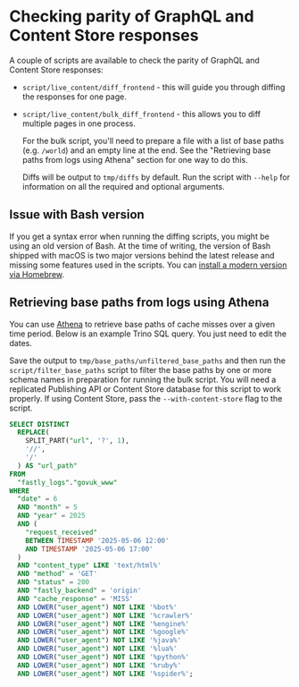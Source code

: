 # Checking parity of GraphQL and Content Store responses

A couple of scripts are available to check the parity of GraphQL and Content
Store responses:

- `script/live_content/diff_frontend` - this will guide you through diffing the
  responses for one page.
- `script/live_content/bulk_diff_frontend` - this allows you to diff multiple
  pages in one process.

  For the bulk script, you'll need to prepare a file with a list of base paths
  (e.g. `/world`) and an empty line at the end. See the "Retrieving base paths
  from logs using Athena" section for one way to do this.

  Diffs will be output to `tmp/diffs` by default. Run the script
  with `--help` for information on all the required and optional arguments.

## Issue with Bash version

If you get a syntax error when running the diffing scripts, you might be using
an old version of Bash. At the time of writing, the version of Bash shipped with
macOS is two major versions behind the latest release and missing some features
used in the scripts. You can
[install a modern version via Homebrew](https://formulae.brew.sh/formula/bash).

## Retrieving base paths from logs using Athena

You can use
[Athena](https://docs.publishing.service.gov.uk/manual/query-cdn-logs.html) to
retrieve base paths of cache misses over a given time period. Below is an
example Trino SQL query. You just need to edit the dates.

Save the output to `tmp/base_paths/unfiltered_base_paths` and then run the
`script/filter_base_paths` script to filter the base paths by one or more schema
names in preparation for running the bulk script. You will need a replicated
Publishing API or Content Store database for this script to work properly. If
using Content Store, pass the `--with-content-store` flag to the script.

```sql
SELECT DISTINCT
  REPLACE(
    SPLIT_PART("url", '?', 1),
    '//',
    '/'
  ) AS "url_path"
FROM
  "fastly_logs"."govuk_www"
WHERE
  "date" = 6
  AND "month" = 5
  AND "year" = 2025
  AND (
    "request_received"
    BETWEEN TIMESTAMP '2025-05-06 12:00'
    AND TIMESTAMP '2025-05-06 17:00'
  )
  AND "content_type" LIKE 'text/html%'
  AND "method" = 'GET'
  AND "status" = 200
  AND "fastly_backend" = 'origin'
  AND "cache_response" = 'MISS'
  AND LOWER("user_agent") NOT LIKE '%bot%'
  AND LOWER("user_agent") NOT LIKE '%crawler%'
  AND LOWER("user_agent") NOT LIKE '%engine%'
  AND LOWER("user_agent") NOT LIKE '%google%'
  AND LOWER("user_agent") NOT LIKE '%java%'
  AND LOWER("user_agent") NOT LIKE '%lua%'
  AND LOWER("user_agent") NOT LIKE '%python%'
  AND LOWER("user_agent") NOT LIKE '%ruby%'
  AND LOWER("user_agent") NOT LIKE '%spider%';
```
